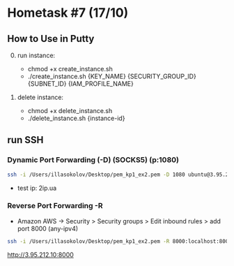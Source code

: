 # Hometask #7 (17/10)

## How to Use in Putty
0. run instance:
    - chmod +x create_instance.sh
    - ./create_instance.sh {KEY_NAME} {SECURITY_GROUP_ID} {SUBNET_ID} {IAM_PROFILE_NAME}

1. delete instance:
    - chmod +x delete_instance.sh
    - ./delete_instance.sh {instance-id} 

## run SSH

### Dynamic Port Forwarding (-D) (SOCKS5) (p:1080)
```bash
ssh -i /Users/illasokolov/Desktop/pem_kp1_ex2.pem -D 1080 ubuntu@3.95.212.10
```
- test ip: 2ip.ua

### Reverse Port Forwarding -R
- Amazon AWS -> Security > Security groups > Edit inbound rules > add port 8000 (any-ipv4)
```bash
ssh -i /Users/illasokolov/Desktop/pem_kp1_ex2.pem -R 8000:localhost:8000 ubuntu@3.95.212.10
```
http://3.95.212.10:8000